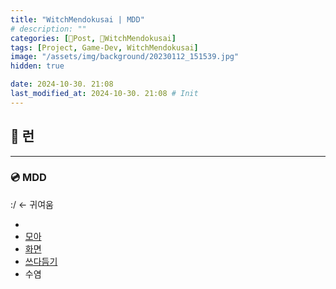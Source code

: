 ```yaml
---
title: "WitchMendokusai | MDD"
# description: ""
categories: [📀Post, 🥥WitchMendokusai]
tags: [Project, Game-Dev, WitchMendokusai]
image: "/assets/img/background/20230112_151539.jpg"
hidden: true

date: 2024-10-30. 21:08
last_modified_at: 2024-10-30. 21:08 # Init
---
```


## 📀 런

---

### 💿 MDD

:/ ← 귀여움  

- [](https://twitter.com/grynmoor/status/1641268043228540933?s=20)
- [모아](https://youtu.be/vDHfv7J8sew?t=377)
- [화면](https://youtu.be/45bzoIfNlwo?t=1894)
- [쓰다듬기](https://x.com/roymustangyuri/status/1791901293843247330)
- 수염
